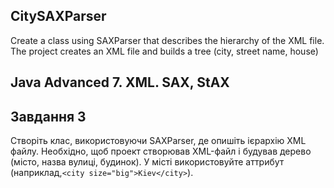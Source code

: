 ## CitySAXParser
Create a class using SAXParser that describes the hierarchy of the XML file. The project creates an XML file and builds a tree (city, street name, house)
## Java Advanced 7. XML. SAX, StAX
## Завдання 3

Створіть клас, використовуючи SAXParser, де опишіть ієрархію XML файлу. Необхідно, щоб проект створював XML-файл і будував дерево (місто, назва вулиці, будинок). У місті використовуйте аттрибут (наприклад,```<city size="big">Kiev</city>```).
